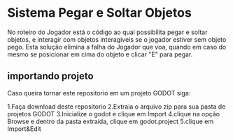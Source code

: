 # Sistema Pegar e Soltar Objetos

  No roteiro do Jogador está o código ao qual possibilita pegar e soltar objetos, e interagir com objetos interagiveis se o jogador estiver sem objeto pego.
Esta solução elimina a falha do Jogador que voa, quando em caso do mesmo se posicionar em cima do objeto e clicar "E" para pegar.

## importando projeto

  Caso queira tornar este repositorio em um projeto GODOT siga:

  1.Faça download deste repositorio
  2.Extraia o arquivo zip para sua pasta de projetos GODOT
  3.Inicialize o godot e clique em Import
  4.clique na opção Browse e dentro da pasta extraida, clique em godot.project
  5.clique em Import&Edit
